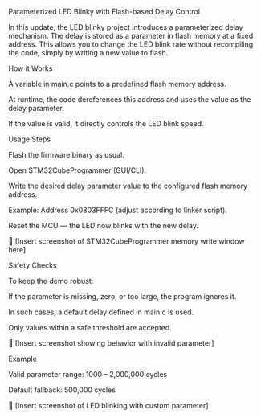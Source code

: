 Parameterized LED Blinky with Flash-based Delay Control

In this update, the LED blinky project introduces a parameterized delay mechanism.
The delay is stored as a parameter in flash memory at a fixed address. This allows you to change the LED blink rate without recompiling the code, simply by writing a new value to flash.

How it Works

A variable in main.c points to a predefined flash memory address.

At runtime, the code dereferences this address and uses the value as the delay parameter.

If the value is valid, it directly controls the LED blink speed.

Usage Steps

Flash the firmware binary as usual.

Open STM32CubeProgrammer (GUI/CLI).

Write the desired delay parameter value to the configured flash memory address.

Example: Address 0x0803FFFC (adjust according to linker script).

Reset the MCU — the LED now blinks with the new delay.

📸 [Insert screenshot of STM32CubeProgrammer memory write window here]

Safety Checks

To keep the demo robust:

If the parameter is missing, zero, or too large, the program ignores it.

In such cases, a default delay defined in main.c is used.

Only values within a safe threshold are accepted.

📸 [Insert screenshot showing behavior with invalid parameter]

Example

Valid parameter range: 1000 – 2,000,000 cycles

Default fallback: 500,000 cycles

📸 [Insert screenshot of LED blinking with custom parameter]
